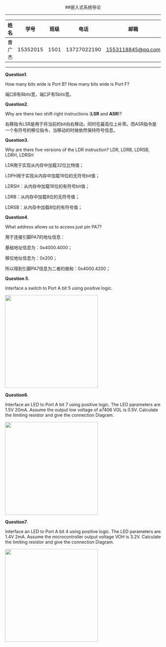 <center>

##嵌入式系统导论

</center>

-------

|  姓名  |    学号    |  班级  |     电话      |        邮箱         |
| :--: | :------: | :--: | :---------: | :---------------: |
| 曹广杰  | 15352015 | 1501 | 13727022190 | 1553118845@qq.com |

-----

**Question1**. 

How many bits wide is Port B? How many bits wide is Port F?

端口B有8bits宽，端口F有5bits宽。

**Question2**. 

Why are there two shift right instructions (**LSR** and **ASR**)? 

右移指令LSR是用于将当前的bit向右移动，同时在最高位上补零。而ASR指令是一个有符号的移位指令，当移动的时候依然保持符号信息。

**Question3**. 

Why are there five versions of the LDR instruction?
LDR, LDRB, LDRSB, LDRH, LDRSH

LDR用于实现从内存中加载32位比特值；

LDPH用于实现从内存中加载16位的无符号bit值；

LDRSH：从内存中加载16位的有符号bit值；

LDRB：从内存中加载8位的无符号值；

LDRSB：从内存中加载8位的有符号值； 

**Question4**. 

What address allows us to access just pin PA7?

用于连接引脚PA7的地址信息：

基础地址信息为：0x4000.4000；

移位地址信息为：0x200；

所以得到引脚PA7信息为二者的做和：0x4000.4200；

**Question 5**. 

Interface a switch to Port A bit 5 using positive logic.

<img width="300" src="https://imgsa.baidu.com/forum/pic/item/06a2ed0f4bfbfbedf2dde8e273f0f736aec31fb0.jpg" />

**Question6**. 

Interface an LED to Port A bit 7 using positive logic. The LED parameters are 1.5V 20mA. Assume the output low voltage of a7406 VOL is 0.5V. Calculate the limiting resistor and give the connection Diagram.

<img width="300" src="https://imgsa.baidu.com/forum/pic/item/56764b087bf40ad1eb271e7e5c2c11dfa8ecce7e.jpg" />

**Question7**. 

Interface an LED to Port A bit 4 using positive logic. The LED parameters are 1.4V 2mA. Assume the microcontroller output voltage VOH is 3.2V. Calculate the limiting resistor and give the connection Diagram.

<img width="300" src="http://imgsrc.baidu.com/forum/pic/item/94f18acec3fdfc03bd1f3825df3f8794a5c226d1.jpg" />